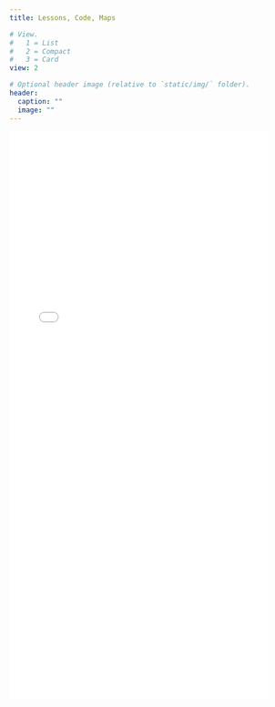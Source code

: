 ```yaml
---
title: Lessons, Code, Maps

# View.
#   1 = List
#   2 = Compact
#   3 = Card
view: 2

# Optional header image (relative to `static/img/` folder).
header:
  caption: ""
  image: ""
---
```


<iframe src="./<content/post/test/covid_dashboard.Rmd>" width="90%" height="1000px" style="border:none;"> </iframe>
